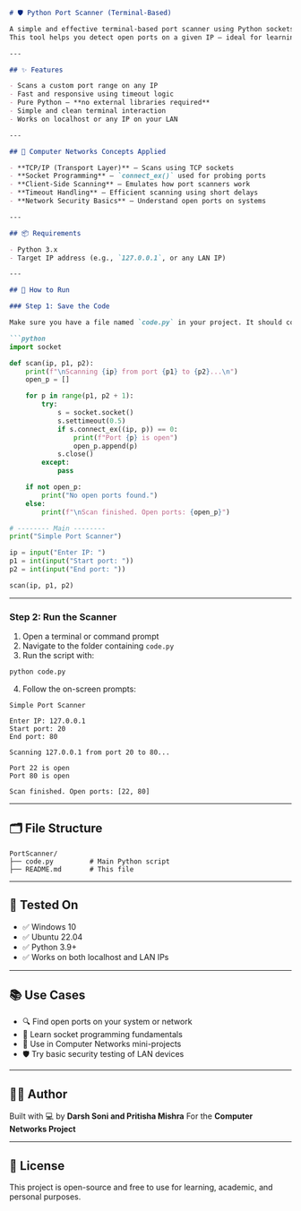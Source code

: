 

````markdown
# 🛡️ Python Port Scanner (Terminal-Based)

A simple and effective terminal-based port scanner using Python sockets.  
This tool helps you detect open ports on a given IP — ideal for learning basic networking and socket programming.

---

## ✨ Features

- Scans a custom port range on any IP
- Fast and responsive using timeout logic
- Pure Python — **no external libraries required**
- Simple and clean terminal interaction
- Works on localhost or any IP on your LAN

---

## 🧠 Computer Networks Concepts Applied

- **TCP/IP (Transport Layer)** — Scans using TCP sockets  
- **Socket Programming** — `connect_ex()` used for probing ports  
- **Client-Side Scanning** — Emulates how port scanners work  
- **Timeout Handling** — Efficient scanning using short delays  
- **Network Security Basics** — Understand open ports on systems  

---

## 📦 Requirements

- Python 3.x
- Target IP address (e.g., `127.0.0.1`, or any LAN IP)

---

## 🚀 How to Run

### Step 1: Save the Code

Make sure you have a file named `code.py` in your project. It should contain the following:

```python
import socket

def scan(ip, p1, p2):
    print(f"\nScanning {ip} from port {p1} to {p2}...\n")
    open_p = []

    for p in range(p1, p2 + 1):
        try:
            s = socket.socket()
            s.settimeout(0.5)
            if s.connect_ex((ip, p)) == 0:
                print(f"Port {p} is open")
                open_p.append(p)
            s.close()
        except:
            pass

    if not open_p:
        print("No open ports found.")
    else:
        print(f"\nScan finished. Open ports: {open_p}")

# -------- Main --------
print("Simple Port Scanner")

ip = input("Enter IP: ")
p1 = int(input("Start port: "))
p2 = int(input("End port: "))

scan(ip, p1, p2)
````

---

### Step 2: Run the Scanner

1. Open a terminal or command prompt
2. Navigate to the folder containing `code.py`
3. Run the script with:

```bash
python code.py
```

4. Follow the on-screen prompts:

```
Simple Port Scanner

Enter IP: 127.0.0.1
Start port: 20
End port: 80

Scanning 127.0.0.1 from port 20 to 80...

Port 22 is open
Port 80 is open

Scan finished. Open ports: [22, 80]
```

---

## 🗂️ File Structure

```
PortScanner/
├── code.py         # Main Python script
├── README.md       # This file
```

---

## 🧪 Tested On

* ✅ Windows 10
* ✅ Ubuntu 22.04
* ✅ Python 3.9+
* ✅ Works on both localhost and LAN IPs

---

## 📚 Use Cases

* 🔍 Find open ports on your system or network
* 🧠 Learn socket programming fundamentals
* 🧪 Use in Computer Networks mini-projects
* 🛡️ Try basic security testing of LAN devices

---

## 👨‍💻 Author

Built with 💻 by **Darsh Soni and Pritisha Mishra**
For the **Computer Networks Project**

---

## 📘 License

This project is open-source and free to use for learning, academic, and personal purposes.
